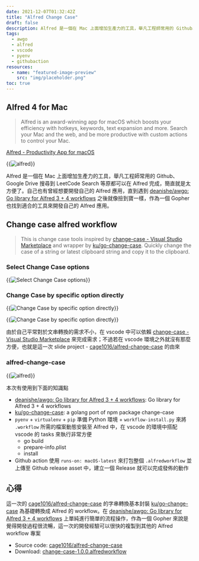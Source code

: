 ```yaml
---
date: 2021-12-07T01:32:42Z
title: "Alfred Change Case"
draft: false
description: Alfred 是一個在 Mac 上面增加生產力的工具，舉凡工程師常用的 Github、Google Drive 搜尋到 LeetCode Search 等原都可以在 Alfred 完成，簡直就是太方便了。自己也有曾經想要開發自己的 Alfred 應用，直到遇到 deanishe/awgo 之後就像撿到寶一樣，作為一個 Gopher 也找到適合的工具來開發自己的 Alfred 應用。
tags:
  - awgo
  - alfred
  - vscode
  - pyenv
  - githubaction
resources:
  - name: "featured-image-preview"
    src: "img/placeholder.png"
toc: true
---
```


<!--more-->

## Alfred 4 for Mac
> Alfred is an award-winning app for macOS which boosts your efficiency with hotkeys, keywords, text expansion and more. Search your Mac and the web, and be more productive with custom actions to control your Mac.

[Alfred - Productivity App for macOS](https://www.alfredapp.com/)
 
{{<image src="img/1.png" alt="alfred">}}

Alfred 是一個在 Mac 上面增加生產力的工具，舉凡工程師常用的 Github、Google Drive 搜尋到 LeetCode Search 等原都可以在 Alfred 完成，簡直就是太方便了。自己也有曾經想要開發自己的 Alfred 應用，直到遇到 [deanishe/awgo: Go library for Alfred 3 + 4 workflows](https://github.com/deanishe/awgo) 之後就像撿到寶一樣，作為一個 Gopher 也找到適合的工具來開發自己的 Alfred 應用。

## Change case alfred workflow

> This is change case tools inspired by [change-case - Visual Studio Marketplace](https://marketplace.visualstudio.com/items?itemName=wmaurer.change-case) and wrapper by [ku/go-change-case](https://github.com/ku/go-change-case). Quickly change the case of a string or latest clipboard string and copy it to the clipboard.


### Select Change Case options

{{<image src="img/1.gif" alt="Select Change Case options">}}

### Change Case by specific option directly

{{<image src="img/2.gif" alt="Change Case by specific option directly">}}

{{<image src="img/3.png" alt="Change Case by specific option directly">}}

由於自己平常對於文串轉換的需求不小，在 vscode 中可以依賴 [change-case - Visual Studio Marketplace](https://marketplace.visualstudio.com/items?itemName=wmaurer.change-case) 來完成需求；不過若在 vscode 環境之外就沒有那麼方便，也就是這一次 slide project - [cage1016/alfred-change-case](https://github.com/cage1016/alfred-change-case) 的由來

### alfred-change-case

{{<image src="img/placeholder.png" alt="alfred">}}

本次有使用到下面的知識點

- [deanishe/awgo: Go library for Alfred 3 + 4 workflows](https://github.com/deanishe/awgo): Go library for Alfred 3 + 4 workflows
- [ku/go-change-case](https://github.com/ku/go-change-case): a golang port of npm package change-case
- `pyenv` + `virtualenv` + `pip` 準備 Python 環境 + `workflow-install.py` 來將 `.workflow` 所需的檔案動態安裝至 Alfred 中，在 vscode 的環境中搭配 vscode 的 tasks 來執行非常方便
  - go build
  - prepare-info.plist
  - install
- Github action 使用 `runs-on: macOS-latest` 來打包整個 `.alfredworkflow` 並上傳至 Github release asset 中，建立一個 Release 就可以完成發佈的動作

## 心得

這一次的 [cage1016/alfred-change-case](https://github.com/cage1016/alfred-change-case) 的字串轉換基本封裝 [ku/go-change-case](https://github.com/ku/go-change-case) 為基礎轉換成 Alfred 的 workflow。在 [deanishe/awgo: Go library for Alfred 3 + 4 workflows](https://github.com/deanishe/awgo) 上單純進行簡單的流程操作，作為一個 Gopher 來說是覺得開發過程很流暢，這一次的開發經驗可以很快的複製到其他的 Alfred workflow 專案

- Source code: [cage1016/alfred-change-case](https://github.com/cage1016/alfred-change-case)
- Download: [change-case-1.0.0.alfredworkflow](https://github.com/cage1016/alfred-change-case/releases/download/v1.0.0/change-case-1.0.0.alfredworkflow)